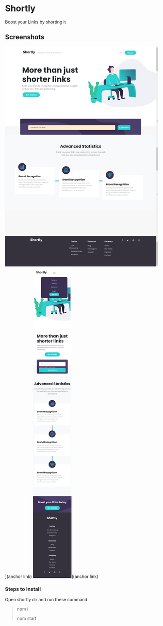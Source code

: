 # Shortly
Boost your Links by shorting it 

## Screenshots
![Desktop](https://github.com/S1ush/Shortly/blob/master/Screenshots/Desktop-View-React-App.png)](anchor link)
![Mobile](https://github.com/S1ush/Shortly/blob/master/Screenshots/Mobile-View-React-App.png)](anchor link)


### Steps to install
Open shortly dir and run these command
> npm i
> 
> npm start
